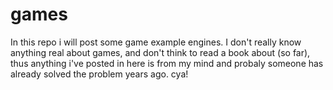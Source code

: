 games
=====

In this repo i will post some game example engines. I don't really know anything real about games,
and don't think to read a book about (so far), thus anything i've posted in here is from my mind 
and probaly someone has already solved the problem years ago. cya!
